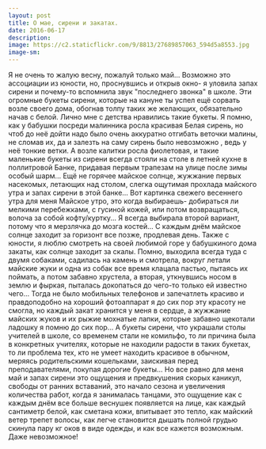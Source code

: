 ```yaml
---
layout: post
title: О мае, сирени и закатах.
date: 2016-06-17
description: 
image: https://c2.staticflickr.com/9/8813/27689857063_594d5a8553.jpg
image-sm: 
---
```

<p> Я не очень то жалую весну, пожалуй только май... 
Возможно это ассоциации из юности, но, проснувшись и открыв окно- я уловила запах сирени и почему-то вспомнила звук "последнего звонка" в школе. 
Эти огромные букеты сирени, которые на кануне ты успел ещё сорвать возле своего дома, обогнав толпу таких же желающих, обязательно начав с белой. Лично мне с детства нравились такие букеты.
Я помню, как у бабушки посреди малинника росла красивая Белая сирень, но чтоб до неё дойти надо было очень аккуратно отгибать веточки малины, не сломав их, да и залезть на саму сирень было невозможно , ведь у неё тонкие ветки. А возле калитки росла фиолетовая, и такие маленькие букеты из сирени всегда стояли на столе в летней кухне в поллитровой Банке, придавая первым трапезам на улице после зимы особый шарм... 
Ещё не горячее майское солнце, жужжание первых насекомых, летающих над столом, слегка ощутимая прохлада майского утра и запах сирени в этой банке... Вот картинка свежего весеннего утра для меня 
Майское утро, это когда выбираешь- добираться ли мелкими перебежками, с гусиной кожей, или потом возвращаться, волоча за собой кофту/куртку... 
Я всегда выбирала второй вариант, потому что я мерзлячка до мозга костей... 
С каждым днём майское солнце заходит за горизонт все позже, продлевая день. Также с юности, я люблю смотреть на своей любимой горе у бабушкиного дома закаты, как солнце заходит за скалы. Помню, выходила всегда туда с двумя собаками, садилась на камень и смотрела, вокруг летали майские жуки и одна из собак все время клацала пастью, пытаясь их поймать, а потом забавно хрустела, а вторая, уткнувшись носом в землю и фыркая, пыталась докопаться до чего-то только ей известно чего... Тогда не было мобильных телефонов и запечатлеть красиво и правдоподобно на хороший фотоаппарат я до сих пор эту красоту не смогла, но каждый закат хранится у меня в сердце, а жужжание майских жуков и их рыжие мохнатые лапки, которые забавно щекотали ладошку я помню до сих пор... 
А букеты сирени, что украшали столы учителей в школе, со временем стали не комильфо, то ли причина была в конкретных учителях, которые не находили радости в таких букетах, то ли проблема тех, кто не умеет находить красивое в обычном, меряясь родительскими кошельками, заискивая перед преподавателями, покупая дорогие букеты... 
Но все равно для меня май и запах сирени это ощущения и предвкушения скорых каникул, свободы от ранних вставаний, это начало сезона и увеличения количества работ, когда я занималась танцами, это ощущение как с каждым днём все больше веснушек появляется на лице, как каждый сантиметр белой, как сметана кожи, впитывает это тепло, как майский ветер трепет волосы, как легче становится дышать полной грудью скинула пару кг оков в виде одежды, и как все кажется возможным. Даже невозможное!</p>
